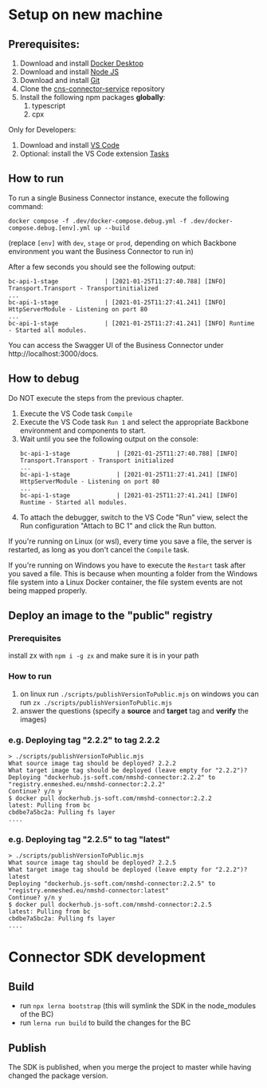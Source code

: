 # Setup on new machine

## Prerequisites:

1. Download and install [Docker Desktop](https://www.docker.com/products/docker-desktop)
2. Download and install [Node JS](https://nodejs.org/en/download/)
3. Download and install [Git](https://git-scm.com/downloads)
4. Clone the [cns-connector-service](https://bitbucket.org/jssoftgmbh/nmshd-cns-connector-service) repository
5. Install the following npm packages **globally**:
    1. typescript
    2. cpx

Only for Developers:

1. Download and install [VS Code](https://code.visualstudio.com/)
2. Optional: install the VS Code extension [Tasks](https://marketplace.visualstudio.com/items?itemName=actboy168.tasks)

## How to run

To run a single Business Connector instance, execute the following command:

```shell
docker compose -f .dev/docker-compose.debug.yml -f .dev/docker-compose.debug.[env].yml up --build
```

(replace `[env]` with `dev`, `stage` or `prod`, depending on which Backbone environment you want the Business Connector to run in)

After a few seconds you should see the following output:

```console
bc-api-1-stage             | [2021-01-25T11:27:40.788] [INFO] Transport.Transport - Transportinitialized
...
bc-api-1-stage             | [2021-01-25T11:27:41.241] [INFO] HttpServerModule - Listening on port 80
...
bc-api-1-stage             | [2021-01-25T11:27:41.241] [INFO] Runtime - Started all modules.
```

You can access the Swagger UI of the Business Connector under http://localhost:3000/docs.

## How to debug

Do NOT execute the steps from the previous chapter.

1. Execute the VS Code task `Compile`
2. Execute the VS Code task `Run 1` and select the appropriate Backbone environment and components to start.
3. Wait until you see the following output on the console:
    ```console
    bc-api-1-stage             | [2021-01-25T11:27:40.788] [INFO] Transport.Transport - Transport initialized
    ...
    bc-api-1-stage             | [2021-01-25T11:27:41.241] [INFO] HttpServerModule - Listening on port 80
    ...
    bc-api-1-stage             | [2021-01-25T11:27:41.241] [INFO] Runtime - Started all modules.
    ```
4. To attach the debugger, switch to the VS Code "Run" view, select the Run configuration "Attach to BC 1" and click the Run button.

If you're running on Linux (or wsl), every time you save a file, the server is restarted, as long as you don't cancel the `Compile` task.

If you're running on Windows you have to execute the `Restart` task after you saved a file. This is because when mounting a folder from the Windows file system into a Linux Docker container, the file system events are not being mapped properly.

## Deploy an image to the "public" registry

### Prerequisites

install zx with `npm i -g zx` and make sure it is in your path

### How to run

1. on linux run `./scripts/publishVersionToPublic.mjs` on windows you can run `zx ./scripts/publishVersionToPublic.mjs`
2. answer the questions (specify a **source** and **target** tag and **verify** the images)

### e.g. Deploying tag "2.2.2" to tag 2.2.2

```
> ./scripts/publishVersionToPublic.mjs
What source image tag should be deployed? 2.2.2
What target image tag should be deployed (leave empty for "2.2.2")?
Deploying "dockerhub.js-soft.com/nmshd-connector:2.2.2" to "registry.enmeshed.eu/nmshd-connector:2.2.2"
Continue? y/n y
$ docker pull dockerhub.js-soft.com/nmshd-connector:2.2.2
latest: Pulling from bc
cbdbe7a5bc2a: Pulling fs layer
....
```

### e.g. Deploying tag "2.2.5" to tag "latest"

```
> ./scripts/publishVersionToPublic.mjs
What source image tag should be deployed? 2.2.5
What target image tag should be deployed (leave empty for "2.2.2")? latest
Deploying "dockerhub.js-soft.com/nmshd-connector:2.2.5" to "registry.enmeshed.eu/nmshd-connector:latest"
Continue? y/n y
$ docker pull dockerhub.js-soft.com/nmshd-connector:2.2.5
latest: Pulling from bc
cbdbe7a5bc2a: Pulling fs layer
....
```

# Connector SDK development

## Build

-   run `npx lerna bootstrap` (this will symlink the SDK in the node_modules of the BC)
-   run `lerna run build` to build the changes for the BC

## Publish

The SDK is published, when you merge the project to master while having changed the package version.
